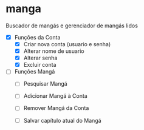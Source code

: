 # manga
Buscador de mangás e gerenciador de mangás lidos

- [X] Funções da Conta
  - [X] Criar nova conta (usuario e senha)
  - [X] Alterar nome de usuario
  - [X] Alterar senha
  - [X] Excluir conta
- [ ] Funções Mangá
  - [ ] Pesquisar Mangá
  - [ ] Adicionar Mangá à Conta
  - [ ] Remover Mangá da Conta
  - [ ] Salvar capítulo atual do Mangá
  
